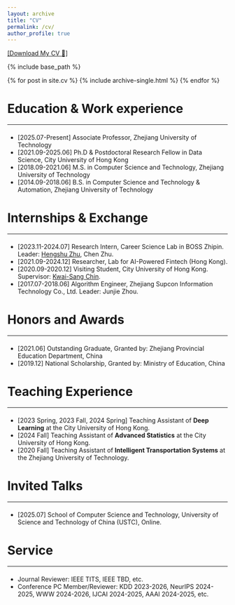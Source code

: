 ```yaml
---
layout: archive
title: "CV"
permalink: /cv/
author_profile: true
---
```


<a target="_blank" rel="noopener" href="https://www.hahahenha.net/static/CV/CV_HX.pdf">[Download My CV &#128196;]</a>

{% include base_path %}


{% for post in site.cv %}
  {% include archive-single.html %}
{% endfor %}

<!--
---
layout: archive
title: "CV"
permalink: /cv/
author_profile: true
redirect_from:
  - /resume
redirect_to: "https://www.hahahenha.net/static/CV/CV_HX.pdf"
---

{% include base_path %}

<script type="text/javascript">
  window.location.href = "{{ page.redirect_to }}";
</script>
-->

# Education & Work experience
<hr style="margin-top: 8px; margin-bottom: 20px;">
<ul>
  <li>[2025.07-Present] Associate Professor, Zhejiang University of Technology </li>
  <li>[2021.09-2025.06] Ph.D & Postdoctoral Research Fellow in Data Science, City University of Hong Kong</li>
  <li>[2018.09-2021.06] M.S. in Computer Science and Technology, Zhejiang University of Technology</li>
  <li>[2014.09-2018.06] B.S. in Computer Science and Technology & Automation, Zhejiang University of Technology</li>
</ul>


<!--
# Work experience
<hr style="margin-top: 8px; margin-bottom: 20px;">
<ul>
  <li>[2025.07-Present] Associate Professor, Zhejiang University of Technology </li>
  <li>[2025.03-2025.06] Postdoctoral research fellow, City University of Hong Kong </li>
</ul>
-->



# Internships & Exchange
<hr style="margin-top: 8px; margin-bottom: 20px;">

<ul>
   <li>[2023.11-2024.07] Research Intern, Career Science Lab in BOSS Zhipin. Leader: <a target="_blank" rel="noopener" href="https://www.zhuhengshu.com/">Hengshu Zhu</a>, Chen Zhu.</li>
   <li>[2021.09-2024.12] Researcher, Lab for AI-Powered Fintech (Hong Kong). </li>
   <li>[2020.09-2020.12] Visiting Student, City University of Hong Kong. Supervisor: <a target="_blank" rel="noopener" href="https://scholars.cityu.edu.hk/en/persons/kwai-sang-chin">Kwai-Sang Chin</a>.</li>
   <li>[2017.07-2018.06] Algorithm Engineer, Zhejiang Supcon Information Technology Co., Ltd. Leader: Junjie Zhou. </li>
</ul>




# Honors and Awards
<hr style="margin-top: 8px; margin-bottom: 20px;">

<ul>
    <li>[2021.06] Outstanding Graduate, Granted by: Zhejiang Provincial Education Department, China </li>
    <li>[2019.12] National Scholarship, Granted by: Ministry of Education, China </li>
</ul>






# Teaching Experience
<hr style="margin-top: 8px; margin-bottom: 20px;">

<ul>
  <li>[2023 Spring, 2023 Fall, 2024 Spring] Teaching Assistant of <strong>Deep Learning</strong> at the City University of Hong Kong.</li>
  <li>[2024 Fall] Teaching Assistant of <strong>Advanced Statistics</strong> at the City University of Hong Kong.</li>
  <li>[2020 Fall] Teaching Assistant of <strong>Intelligent Transportation Systems</strong> at the Zhejiang University of Technology.</li>
</ul>


# Invited Talks
<hr style="margin-top: 8px; margin-bottom: 20px;">

<ul>
  <li>[2025.07] School of Computer Science and Technology, University of Science and Technology of China (USTC), Online.</li>
</ul>


# Service
<hr style="margin-top: 8px; margin-bottom: 20px;">
<div>
  <ul>
    <li>
      Journal Reviewer: IEEE TITS, IEEE TBD, etc.
    </li>
    <li>
      Conference PC Member/Reviewer: KDD 2023-2026, NeurIPS 2024-2025, WWW 2024-2026, IJCAI 2024-2025, AAAI 2024-2025, etc.
    </li>
  </ul>
</div>
